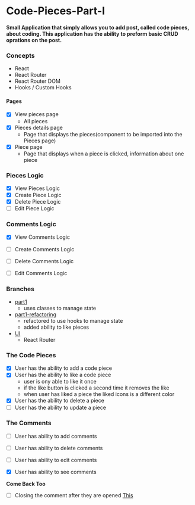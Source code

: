 # Code-Pieces-Part-I
**Small Application that simply allows you to add post, called code pieces, about coding. This application has the ability to preform basic CRUD oprations on the post.**
### Concepts
- React
- React Router
- React Router DOM
- Hooks / Custom Hooks

#### Pages
- [x] View pieces page
     - All pieces
- [x] Pieces details page
    - Page that displays the pieces(component to be imported into the Pieces page)
- [x] Piece page
    - Page that displays when a piece is clicked, information about one piece


### Pieces Logic
- [x] View Pieces Logic
- [x] Create Piece Logic
- [x] Delete Piece Logic
- [ ] Edit Piece Logic

### Comments Logic
- [x] View Comments Logic
- [ ] Create Comments Logic
- [ ] Delete Comments Logic
- [ ] Edit Comments Logic



### Branches
- [part1](https://github.com/SR-Portfolio-Projects/Code-Pieces-Part-I/tree/part1)
    - uses classes to manage state
- [part1-refactoring](https://github.com/SR-Portfolio-Projects/Code-Pieces-Part-I/tree/part1-refactoring) 
    - refactored to use hooks to manage state
    - added ability to like pieces
- [UI]()
    - React Router


### The Code Pieces
- [x] User has the ability to add a code piece
- [x] User has the ability to like a code piece 
    - user is ony able to like it once
    - if the like button is clicked a second time it removes the like
    - when user has liked a piece the liked icons is a different color
- [x] User has the ability to delete a piece
- [ ] User has the ability to update a piece

### The Comments
- [ ] User has ability to add comments
- [ ] User has ability to delete comments
- [ ] User has ability to edit comments
- [x] User has ability to see comments



**Come Back Too**
- [ ] Closing the comment after they are opened [This](https://github.com/SR-Portfolio-Projects/React-Hamburger-Menu)





